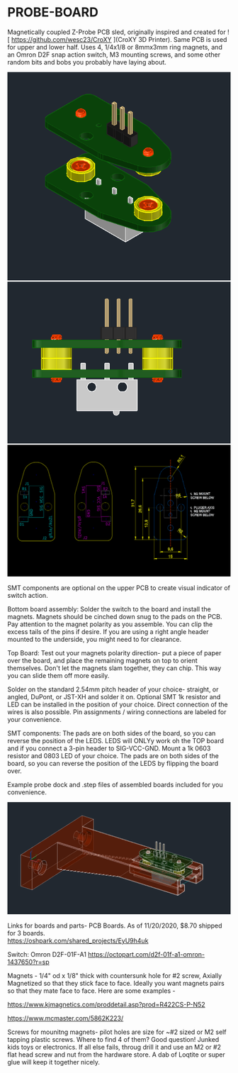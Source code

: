 # PROBE-BOARD

Magnetically coupled Z-Probe PCB sled, originally inspired and created for ![ https://github.com/wesc23/CroXY ](CroXY 3D Printer). Same PCB is used for upper and lower half. Uses 4, 1/4x1/8 or 8mmx3mm ring magnets, and an Omron D2F snap action switch, M3 mounting screws, and some other random bits and bobs you probably have laying about.  

  ![iso](/images/ISO_View.png)   ![iso](/images/Left_View.png)   ![iso](/images/board-dims.png) 

SMT components are optional on the upper PCB to create visual indicator of switch action. 

Bottom board assembly: Solder the switch to the board and install the magnets. Magnets should be cinched down snug to the pads on the PCB. Pay attention to the magnet polarity as you assemble. You can clip the excess tails of the pins if desire. If you are using a right angle header mounted to the underside, you might need to for clearance.  

Top Board: Test out your magnets polarity direction- put a piece of paper over the board, and place the remaining magnets on top to orient themselves. Don't let the magnets slam together, they can chip. This way you can slide them off more easily. 

Solder on the standard 2.54mm pitch header of your choice- straight, or angled, DuPont, or JST-XH and solder it on. Optional SMT 1k resistor and LED can be installed in the position of your choice. Direct connection of the wires is also possible. Pin assignments / wiring connections are labeled for your convenience.   

SMT components: The pads are on both sides of the board, so you can reverse the position of the LEDS.  LEDS will ONLYy work oh the TOP board and if you connect a 3-pin header to SIG-VCC-GND. Mount a 1k 0603 resistor and 0803 LED of your choice. The pads are on both sides of the board, so you can reverse the position of the LEDS by flipping the board over. 

Example probe dock and .step files of assembled boards included for you convenience. 

![iso](/images/Probe_Docked.png)

Links for boards and parts- 
PCB Boards. As of 11/20/2020, $8.70 shipped for 3 boards.  
https://oshpark.com/shared_projects/EyU9h4uk

Switch: 
Omron D2F-01F-A1
https://octopart.com/d2f-01f-a1-omron-1437650?r=sp

Magnets  - 1/4" od x 1/8" thick with countersunk hole for #2 screw, Axially Magnetized so that they stick face to face. Ideally you want magnets pairs so that they mate face to face. Here are some examples - 

https://www.kjmagnetics.com/proddetail.asp?prod=R422CS-P-N52

https://www.mcmaster.com/5862K223/

Screws for mounitng magnets- pilot holes are size for ~#2 sized or M2 self tapping plastic screws. Where to find 4 of them? Good question! Junked kids toys or electronics. If all else fails, throug drill it and use an M2 or #2 flat head screw and nut from the hardware store. A dab of Loqtite or super glue will keep it together nicely. 


